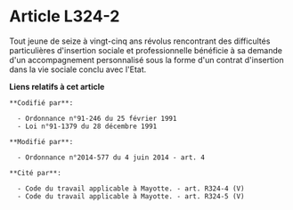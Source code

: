 # Article L324-2

Tout jeune de seize à vingt-cinq ans révolus rencontrant des difficultés particulières d'insertion sociale et professionnelle
bénéficie à sa demande d'un accompagnement personnalisé sous la forme d'un contrat d'insertion dans la vie sociale conclu
avec l'Etat.

**Liens relatifs à cet article**

	**Codifié par**:

	  - Ordonnance n°91-246 du 25 février 1991
	  - Loi n°91-1379 du 28 décembre 1991

	**Modifié par**:

	  - Ordonnance n°2014-577 du 4 juin 2014 - art. 4

	**Cité par**:

	  - Code du travail applicable à Mayotte. - art. R324-4 (V)
	  - Code du travail applicable à Mayotte. - art. R324-5 (V)

